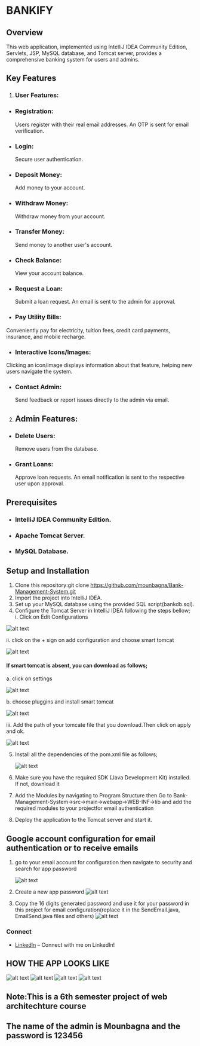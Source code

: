 # BANKIFY

## Overview
This web application, implemented using IntelliJ IDEA Community Edition, Servlets, JSP, MySQL database, and Tomcat server, provides a comprehensive banking system for users and admins.

## Key Features
1. ### User Features:

  - ### Registration:
    Users register with their real email addresses. An OTP is sent for email verification.
    
  - ### Login:
    Secure user authentication.
    
  - ### Deposit Money:
    Add money to your account.
    
  - ### Withdraw Money:
    Withdraw money from your account.
    
  - ### Transfer Money:
    Send money to another user's account.
    
  - ### Check Balance:
    View your account balance.
    
  - ### Request a Loan:
    Submit a loan request. An email is sent to the admin for approval.
    
  - ### Pay Utility Bills:
  Conveniently pay for electricity, tuition fees, credit card payments, insurance, and mobile recharge.
  
  - ### Interactive Icons/Images:
  Clicking an icon/image displays information about that feature, helping new users navigate the system.
  
  - ### Contact Admin:
    Send feedback or report issues directly to the admin via email.
    
2. ## Admin Features:
  
  - ### Delete Users:
    Remove users from the database.
    
  - ### Grant Loans:
    Approve loan requests. An email notification is sent to the respective user upon approval.
    
## Prerequisites
- ### IntelliJ IDEA Community Edition.
- ### Apache Tomcat Server.
- ### MySQL Database.

## Setup and Installation

1. Clone this repository:git clone https://github.com/mounbagna/Bank-Management-System.git
2. Import the project into IntelliJ IDEA.
3. Set up your MySQL database using the provided SQL script(bankdb.sql).
4. Configure the Tomcat Server in IntelliJ IDEA following the steps bellow;
  i. Click on Edit Configurations

 ![alt text](https://github.com/mounbagna/Bank-Management-System/blob/master/Pics/1.png)

 ii. click on the + sign on add configuration and choose smart tomcat

  ![alt text](https://github.com/mounbagna/Bank-Management-System/blob/master/Pics/2.png)

 #### If smart tomcat is absent, you can download as follows;
 a. click on settings

  ![alt text](https://github.com/mounbagna/Bank-Management-System/blob/master/Pics/4.png)

  b. choose pluggins and install smart tomcat

   ![alt text](https://github.com/mounbagna/Bank-Management-System/blob/master/Pics/5.png)

  iii. Add the path of your tomcate file that you download.Then click on apply and ok.

   ![alt text](https://github.com/mounbagna/Bank-Management-System/blob/master/Pics/3.png)

5. Install all the dependencies of the pom.xml file as follows;

     ![alt text](https://github.com/mounbagna/Bank-Management-System/blob/master/Pics/6.png)
6. Make sure you have the required SDK (Java Development Kit) installed. If not, download it
7. Add the Modules by navigating to Program Structure then Go to Bank-Management-System->src->main->webapp->WEB-INF->lib and add the required modules to your projectfor email authentication
8. Deploy the application to the Tomcat server and start it.


## Google account configuration for email authentication or to receive emails
1. go to your email account for configuration then navigate to security and search for app password

   ![alt text](https://github.com/mounbagna/Bank-Management-System/blob/master/Pics/7.png)

2. Create a new app password
   ![alt text](https://github.com/mounbagna/Bank-Management-System/blob/master/Pics/8.png)

3. Copy the 16 digits generated password and use it for your password in this project for email configuration(replace it in the SendEmail.java, EmailSend.java files and others)
   ![alt text](https://github.com/mounbagna/Bank-Management-System/blob/master/Pics/9.png)
   
### Connect
- [LinkedIn](https://www.linkedin.com/in/mounbagna-abdella-abasse-875958314/) – Connect with me on LinkedIn!

 
## HOW THE APP LOOKS LIKE

![alt text](https://github.com/mounbagna/Bank-Management-System/blob/master/Pics/h1.png)
![alt text](https://github.com/mounbagna/Bank-Management-System/blob/master/Pics/h2.png)
![alt text](https://github.com/mounbagna/Bank-Management-System/blob/master/Pics/h3.png)
![alt text](https://github.com/mounbagna/Bank-Management-System/blob/master/Pics/h4.png)


## Note:This is a 6th semester project of web architechture course
## The name of the admin is Mounbagna and the password is 123456
